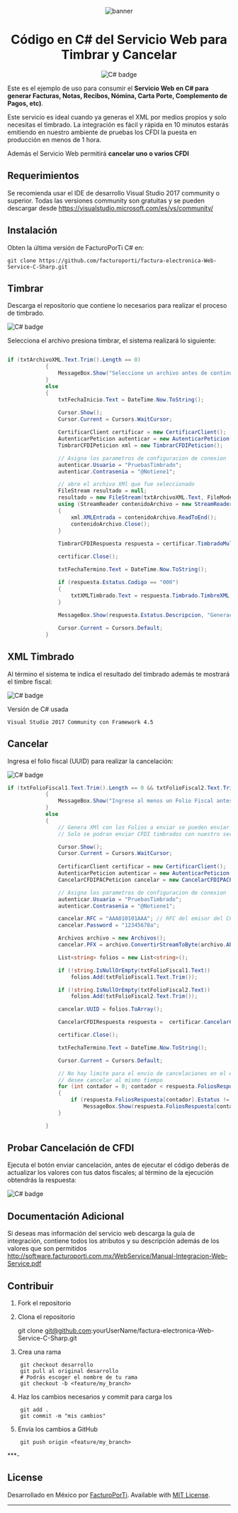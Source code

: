 <div align="center">

![banner](GitHub.png)

# Código en C# del Servicio Web  para Timbrar y Cancelar

![C# badge](subtitulo-badge.png)

</div>

Este es el ejemplo de uso para consumir el **Servicio Web en C#  para generar Facturas, Notas, Recibos, Nómina, Carta Porte, Complemento de Pagos, etc)**.

Este servicio es ideal cuando ya generas el XML por medios propios y solo necesitas el timbrado. La integración es fácil y rápida en 10 minutos estarás emitiendo en nuestro ambiente de pruebas los CFDI la puesta en producción en menos de 1 hora.

Además el Servicio Web permitirá **cancelar uno o varios CFDI**

## Requerimientos

Se recomienda usar el IDE de desarrollo Visual Studio 2017 community o superior. Todas las versiones community son gratuitas y se pueden descargar desde https://visualstudio.microsoft.com/es/vs/community/

## Instalación

Obten la última versión de FacturoPorTi C# en:

    git clone https://github.com/facturoporti/factura-electronica-Web-Service-C-Sharp.git


## Timbrar

Descarga el repositorio que contiene lo necesarios para realizar el proceso de timbrado. 

![C# badge](timbrado.png)

Selecciona el archivo presiona timbrar, el sistema realizará lo siguiente: 

```csharp

if (txtArchivoXML.Text.Trim().Length == 0)
            {
                MessageBox.Show("Seleccione un archivo antes de continuar.", "Error al Timbrar Documento");
            }
            else
            {
                txtFechaInicio.Text = DateTime.Now.ToString();
                
                Cursor.Show();
                Cursor.Current = Cursors.WaitCursor;

                CertificarClient certificar = new CertificarClient();                
                AutenticarPeticion autenticar = new AutenticarPeticion();
                TimbrarCFDIPeticion xml = new TimbrarCFDIPeticion();

                // Asigna los parametros de configuracion de conexion 
                autenticar.Usuario = "PruebasTimbrado";
                autenticar.Contrasenia = "@Notiene1";

                // abre el archivo XMl que fue seleccionado
                FileStream resultado = null;
                resultado = new FileStream(txtArchivoXML.Text, FileMode.Open, FileAccess.Read, FileShare.Read);
                using (StreamReader contenidoArchivo = new StreamReader(resultado))
                {
                    xml.XMLEntrada = contenidoArchivo.ReadToEnd();
                    contenidoArchivo.Close();
                }
                
                TimbrarCFDIRespuesta respuesta = certificar.TimbradoMultiEmpresas(autenticar, xml); 

                certificar.Close();

                txtFechaTermino.Text = DateTime.Now.ToString();

                if (respuesta.Estatus.Codigo == "000")
                {
                    txtXMLTimbrado.Text = respuesta.Timbrado.TimbreXML;
                }
                
                MessageBox.Show(respuesta.Estatus.Descripcion, "Generación CFDI");

                Cursor.Current = Cursors.Default;
            }
```

## XML Timbrado

Al término el sistema te indica el resultado del timbrado además te mostrará el timbre fiscal:

![C# badge](timbrado-timbre.png)


Versión de C# usada

```
Visual Studio 2017 Community con Framework 4.5 
```


## Cancelar

Ingresa el folio fiscal (UUID) para realizar la cancelación: 

![C# badge](Cancelacion.png)

```csharp
if (txtFolioFiscal1.Text.Trim().Length == 0 && txtFolioFiscal2.Text.Trim().Length == 0)
            {
                MessageBox.Show("Ingrese al menos un Folio Fiscal antes de continuar.", "Error al cancelar el CFDI");
            }
            else
            {
                // Genera XMl con los Folios a enviar se pueden enviar uno o mas CFDI para cancelacion 
                // Solo se podran enviar CFDI timbrados con nuestro servicio no hay el limite de CFDI que se puean cancelar

                Cursor.Show();
                Cursor.Current = Cursors.WaitCursor;
              
                CertificarClient certificar = new CertificarClient();
                AutenticarPeticion autenticar = new AutenticarPeticion();
                CancelarCFDIPACPeticion cancelar = new CancelarCFDIPACPeticion();

                // Asigna los parametros de configuracion de conexion 
                autenticar.Usuario = "PruebasTimbrado";
                autenticar.Contrasenia = "@Notiene1";

                cancelar.RFC = "AAA010101AAA"; // RFC del emisor del CFDI;
                cancelar.Password = "12345678a";

                Archivos archivo = new Archivos();                
                cancelar.PFX = archivo.ConvertirStreamToByte(archivo.Abrir(ObtieneDirectorioAplicacion() + @"\Certificado\AAA010101AAA.pfx"));  //"Se debe de enviar el certificado en formato PFX para realizar la cancelacion";

                List<string> folios = new List<string>();

                if (!string.IsNullOrEmpty(txtFolioFiscal1.Text))
                    folios.Add(txtFolioFiscal1.Text.Trim());

                if (!string.IsNullOrEmpty(txtFolioFiscal2.Text))
                    folios.Add(txtFolioFiscal2.Text.Trim());

                cancelar.UUID = folios.ToArray(); 

                CancelarCFDIRespuesta respuesta =  certificar.CancelarCFDICualquierPAC(autenticar, cancelar);

                certificar.Close();

                txtFechaTermino.Text = DateTime.Now.ToString();

                Cursor.Current = Cursors.Default;

                // No hay limite para el envio de cancelaciones en el ejemplo solo en envian 3 pero pueden ser todos los que el usuario 
                // desee cancelar al mismo tiempo
                for (int contador = 0; contador < respuesta.FoliosRespuesta.Length; contador++)
			    {
                    if (respuesta.FoliosRespuesta[contador].Estatus != null)
                        MessageBox.Show(respuesta.FoliosRespuesta[contador].Estatus.Descripcion, "Generación CFDI");
			    }

            }
```

## Probar Cancelación de CFDI

Ejecuta el botón enviar cancelación, antes de ejecutar el código deberás de actualizar los valores con tus datos fiscales; al término de la ejecución obtendrás la respuesta: 

![C# badge](Cancelar-CFDI.png)

## Documentación Adicional

Si deseas mas información del servicio web descarga la guía de integración,   contiene todos los atributos y su descripción además de los valores que son permitidos http://software.facturoporti.com.mx/WebService/Manual-Integracion-Web-Service.pdf



## Contribuir

1. Fork el repositorio 

2. Clona el repositorio

    git clone git@github.com:yourUserName/factura-electronica-Web-Service-C-Sharp.git


3. Crea una rama 
```
    git checkout desarrollo
    git pull al original desarrollo
    # Podrás escoger el nombre de tu rama
    git checkout -b <feature/my_branch>
```
4. Haz los cambios necesarios y commit para carga los
```
    git add .
    git commit -m "mis cambios"
```
5. Envía los cambios a GitHub
```
    git push origin <feature/my_branch>
```

***-

## License

Desarrollado en México por [FacturoPorTi](https://www.FacturoPorTi.com). Available with [MIT License](LICENSE).
****


